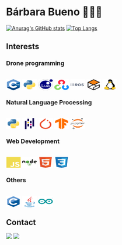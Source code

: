 # Bárbara Bueno 👩‍💻💫

[![Anurag's GitHub stats](https://github-readme-stats.vercel.app/api?username=Buenobarbie&show_icons=true&theme=dark\&rank_icon=github)](https://github.com/anuraghazra/github-readme-stats) [![Top Langs](https://github-readme-stats.vercel.app/api/top-langs/?username=Buenobarbie&show_icons=true&layout=compact&hide=verilog&theme=dark)](https://github.com/anuraghazra/github-readme-stats)

## Interests
### Drone programming
<div style="display: inline_block"><br>
    <img align="center" alt="Bárbara-C++" height="30" width="40" src="https://raw.githubusercontent.com/devicons/devicon/master/icons/cplusplus/cplusplus-original.svg">
  <img align="center" alt="Bárbara-Python" height="30" width="40" src="https://raw.githubusercontent.com/devicons/devicon/master/icons/python/python-original.svg">
   <img align="center" alt="Bárbara-Lua" height="30" width="40" src="https://raw.githubusercontent.com/devicons/devicon/master/icons/lua/lua-original.svg">
  <img align="center" alt="Bárbara-opencv" height="30" width="40" src="https://raw.githubusercontent.com/devicons/devicon/master/icons/opencv/opencv-original.svg">
  <img align="center" alt="Bárbara-ROS" height="30" width="40" src="https://raw.githubusercontent.com/devicons/devicon/master/icons/ros/ros-original-wordmark.svg">
   <img align="center" alt="Bárbara-Gazebo" height="30" width="40" src="https://raw.githubusercontent.com/devicons/devicon/master/icons/gazebo/gazebo-original.svg">
   <img align="center" alt="Bárbara-Linux" height="30" width="40" src="https://raw.githubusercontent.com/devicons/devicon/master/icons/linux/linux-original.svg">
  </div>
  </div>

 ### Natural Language Processing 
<div style="display: inline_block"><br>
    <img align="center" alt="Bárbara-Python" height="30" width="40" src="https://raw.githubusercontent.com/devicons/devicon/master/icons/python/python-original.svg">
   <img align="center" alt="Bárbara-Pandas" height="30" width="40" src="https://raw.githubusercontent.com/devicons/devicon/master/icons/pandas/pandas-original.svg">
   <img align="center" alt="Bárbara-Pytorch" height="30" width="40" src="https://raw.githubusercontent.com/devicons/devicon/master/icons/pytorch/pytorch-original.svg">
   <img align="center" alt="Bárbara-TenserFlow" height="30" width="40" src="https://raw.githubusercontent.com/devicons/devicon/master/icons/tensorflow/tensorflow-original.svg">
  <img align="center" alt="Bárbara-Jupyter" height="30" width="40" src="https://raw.githubusercontent.com/devicons/devicon/master/icons/jupyter/jupyter-original-wordmark.svg">
  </div>

  
### Web Development
<div style="display: inline_block"><br>
    <img align="center" alt="Bárbara-Js" height="30" width="40" src="https://raw.githubusercontent.com/devicons/devicon/master/icons/javascript/javascript-plain.svg">
  <img align="center" alt="Bárbara-NodeJs" height="30" width="40" src="https://raw.githubusercontent.com/devicons/devicon/master/icons/nodejs/nodejs-original-wordmark.svg">
  <img align="center" alt="Bárbara-HTML" height="30" width="40" src="https://raw.githubusercontent.com/devicons/devicon/master/icons/html5/html5-original.svg">
  <img align="center" alt="Bárbara-CSS" height="30" width="40" src="https://raw.githubusercontent.com/devicons/devicon/master/icons/css3/css3-original.svg">
  </div>

### Others
<div style="display: inline_block"><br>
    <img align="center" alt="Bárbara-C" height="30" width="40" src="https://raw.githubusercontent.com/devicons/devicon/master/icons/c/c-original.svg">
    
  <img align="center" alt="Bárbara-Java" height="30" width="40" src="https://raw.githubusercontent.com/devicons/devicon/master/icons/java/java-original.svg">
  <img align="center" alt="Bárbara-Arduino" height="30" width="40" src="https://raw.githubusercontent.com/devicons/devicon/master/icons/arduino/arduino-original.svg">
  </div>




<!--

- 🔭 I’m currently working on ...
- 🌱 I’m currently learning ...
- 👯 I’m looking to collaborate on ...
- 🤔 I’m looking for help with ...
- 💬 Ask me about ...
- 📫 How to reach me: ...
- 😄 Pronouns: ...
- ⚡ Fun fact: ...
-->
## Contact
<div> 
  <p> </p>
  <a href = "mailto:barbarabueno140104@gmail.com"><img src="https://img.shields.io/badge/-Gmail-%23333?style=for-the-badge&logo=gmail&logoColor=white" target="_blank"></a>
  <a href="linkedin.com/in/bárbara-bueno-5719b61b1" target="_blank"><img src="https://img.shields.io/badge/-LinkedIn-%230077B5?style=for-the-badge&logo=linkedin&logoColor=white" target="_blank"></a> 
  
</div>
